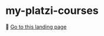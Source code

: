# my-platzi-courses

🥕 [Go to this landing page](https://teffcode-community.github.io/my-platzi-courses/)
